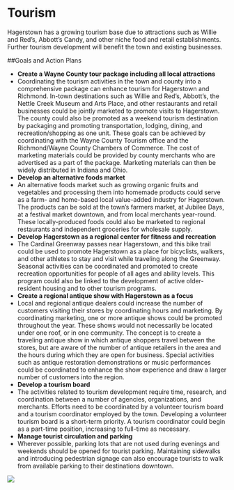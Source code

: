 # Tourism

Hagerstown has a growing tourism base due to attractions such as Willie and Red’s, Abbott’s Candy, and other niche food and retail establishments.  Further tourism development will benefit the town and existing businesses.

##Goals and Action Plans

-	**Create a Wayne County tour package including all local attractions**
  -	Coordinating the tourism activities in the town and county into a comprehensive package can enhance tourism for Hagerstown and Richmond.  In-town destinations such as Willie and Red’s, Abbott’s, the Nettle Creek Museum and Arts Place, and other restaurants and retail businesses could be jointly marketed to promote visits to Hagerstown.  The county could also be promoted as a weekend tourism destination by packaging and promoting transportation, lodging, dining, and recreation/shopping as one unit.  These goals can be achieved by coordinating with the Wayne County Tourism office and the Richmond/Wayne County Chambers of Commerce.  The cost of marketing materials could be provided by county merchants who are advertised as a part of the package.  Marketing materials can then be widely distributed in Indiana and Ohio.
-	**Develop an alternative foods market**
  -	An alternative foods market such as growing organic fruits and vegetables and processing them into homemade products could serve as a farm- and home-based local value-added industry for Hagerstown.  The products can be sold at the town’s farmers market, at Jubilee Days, at a festival market downtown, and from local merchants year-round.  These locally-produced foods could also be marketed to regional restaurants and independent groceries for wholesale supply.  
-	**Develop Hagerstown as a regional center for fitness and recreation**
  -	The Cardinal Greenway passes near Hagerstown, and this bike trail could be used to promote Hagerstown as a place for bicyclists, walkers, and other athletes to stay and visit while traveling along the Greenway.  Seasonal activities can be coordinated and promoted to create recreation opportunities for people of all ages and ability levels.  This program could also be linked to the development of active older-resident housing and to other tourism programs.
-	**Create a regional antique show with Hagerstown as a focus**
  -	Local and regional antique dealers could increase the number of customers visiting their stores by coordinating hours and marketing.  By coordinating marketing, one or more antique shows could be promoted throughout the year. These shows would not necessarily be located under one roof, or in one community. The concept is to create a traveling antique show in which antique shoppers travel between the stores, but are aware of the number of antique retailers in the area and the hours during which they are open for business. Special activities such as antique restoration demonstrations or music performances could be coordinated to enhance the show experience and draw a larger number of customers into the region.
-	**Develop a tourism board**
  -	The activities related to tourism development require time, research, and coordination between a number of agencies, organizations, and merchants. Efforts need to be coordinated by a volunteer tourism board and a tourism coordinator employed by the town. Developing a volunteer tourism board is a short-term priority. A tourism coordinator could begin as a part-time position, increasing to full-time as necessary.
-	**Manage tourist circulation and parking**
  -	Wherever possible, parking lots that are not used during evenings and weekends should be opened for tourist parking. Maintaining sidewalks and introducing pedestrian signage can also encourage tourists to walk from available parking to their destinations downtown.

  

<a href="http://farm8.staticflickr.com/7401/10934756214_b76128dd26_o.jpg" class="thumb" rel="fancy"><img src="http://farm8.staticflickr.com/7401/10934756214_cef8758ebc_m.jpg" /></a>
